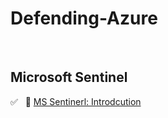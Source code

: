 <h1>Defending-Azure</h1>

<br>

<h2>Microsoft Sentinel</h2>


✅ &nbsp; 🔗 [MS Sentinerl: Introdcution](https://github.com/RosanaFSS/Defending-Azure/blob/Microsoft-Sentinel/Easy%20%F0%9F%94%97%20-%20MS%20Sentinel:%20Introduction.md)<br>

